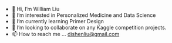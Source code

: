 - 👋 Hi, I’m William Liu
- 👀 I’m interested in Personalized Medicine and Data Science
- 🌱 I’m currently learning Primer Design
- 💞️ I’m looking to collaborate on any Kaggle competition projects. 
- 📫 How to reach me ... dishenliu@gmail.com

<!---
ilk1300/ilk1300 is a ✨ special ✨ repository because its `README.md` (this file) appears on your GitHub profile.
You can click the Preview link to take a look at your changes.
--->
